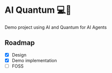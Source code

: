 # AI Quantum 💻🤖

Demo project using AI and Quantum for AI Agents

## Roadmap

- [x] Design
- [x] Demo implementation
- [ ] FOSS
